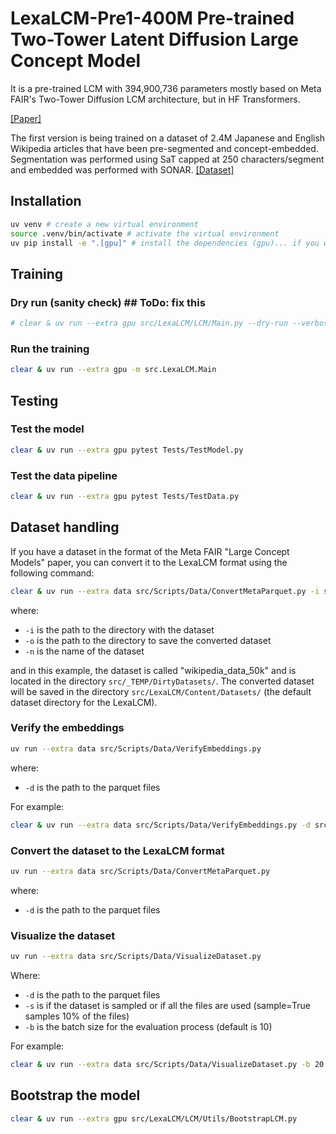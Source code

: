 # LexaLCM-Pre1-400M Pre-trained Two-Tower Latent Diffusion Large Concept Model
It is a pre-trained LCM with 394,900,736 parameters mostly based on Meta FAIR's Two-Tower Diffusion LCM architecture, but in HF Transformers.

[[Paper]](https://ai.meta.com/research/publications/large-concept-models-language-modeling-in-a-sentence-representation-space/)

The first version is being trained on a dataset of 2.4M Japanese and English Wikipedia articles that have been pre-segmented and concept-embedded. Segmentation was performed using SaT capped at 250 characters/segment and embedded was performed with SONAR.
[[Dataset]](https://huggingface.co/datasets/Lexa-B/LexaLCM_Datasets)

## Installation

```bash
uv venv # create a new virtual environment
source .venv/bin/activate # activate the virtual environment
uv pip install -e ".[gpu]" # install the dependencies (gpu)... if you want to install the dependencies (cpu), use ".[cpu]" instead
```





## Training

### Dry run (sanity check) ## ToDo: fix this
```bash
# clear & uv run --extra gpu src/LexaLCM/LCM/Main.py --dry-run --verbose
```

### Run the training
```bash
clear & uv run --extra gpu -m src.LexaLCM.Main
```


## Testing

### Test the model
```bash
clear & uv run --extra gpu pytest Tests/TestModel.py
```

### Test the data pipeline
```bash
clear & uv run --extra gpu pytest Tests/TestData.py
```


## Dataset handling

If you have a dataset in the format of the Meta FAIR "Large Concept Models" paper, you can convert it to the LexaLCM format using the following command:

```bash
clear & uv run --extra data src/Scripts/Data/ConvertMetaParquet.py -i src/_TEMP/DirtyDatasets/ -o src/LexaLCM/Content/Datasets/ -n wikipedia_data_50k
```

where:
- `-i` is the path to the directory with the dataset
- `-o` is the path to the directory to save the converted dataset
- `-n` is the name of the dataset

and in this example, the dataset is called "wikipedia_data_50k" and is located in the directory `src/_TEMP/DirtyDatasets/`. The converted dataset will be saved in the directory `src/LexaLCM/Content/Datasets/` (the default dataset directory for the LexaLCM).












### Verify the embeddings

```bash
uv run --extra data src/Scripts/Data/VerifyEmbeddings.py 
```

where:
- `-d` is the path to the parquet files

For example:
```bash
clear & uv run --extra data src/Scripts/Data/VerifyEmbeddings.py -d src/LexaLCM/Content/Datasets/Wikipedia_Ja
```

### Convert the dataset to the LexaLCM format

```bash
uv run --extra data src/Scripts/Data/ConvertMetaParquet.py
```

where:
- `-d` is the path to the parquet files



### Visualize the dataset

```bash
uv run --extra data src/Scripts/Data/VisualizeDataset.py 
```

Where:
- `-d` is the path to the parquet files
- `-s` is if the dataset is sampled or if all the files are used (sample=True samples 10% of the files)
- `-b` is the batch size for the evaluation process (default is 10)

For example:
```bash
clear & uv run --extra data src/Scripts/Data/VisualizeDataset.py -b 20 -d src/LexaLCM/Content/Datasets/Wikipedia_Ja
```




## Bootstrap the model

```bash
clear & uv run --extra gpu src/LexaLCM/LCM/Utils/BootstrapLCM.py
```




